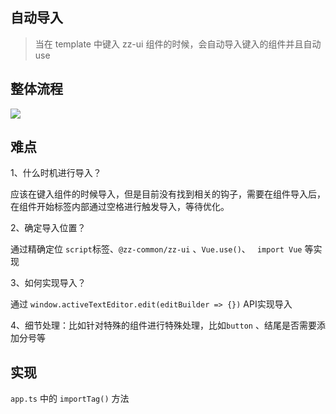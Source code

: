 ## 自动导入

> 当在 template 中键入 zz-ui 组件的时候，会自动导入键入的组件并且自动use

## 整体流程

![](http://qn.huat.xyz/mac/20210925155348.png)





## 难点

1、什么时机进行导入？

应该在键入组件的时候导入，但是目前没有找到相关的钩子，需要在组件导入后，在组件开始标签内部通过空格进行触发导入，等待优化。



2、确定导入位置？

 通过精确定位 `script`标签、`@zz-common/zz-ui` 、`Vue.use()`、 ` import Vue` 等实现



3、如何实现导入？

通过 `window.activeTextEditor.edit(editBuilder => {})` API实现导入



4、细节处理：比如针对特殊的组件进行特殊处理，比如`button` 、结尾是否需要添加分号等

## 实现

`app.ts` 中的 `importTag()` 方法

